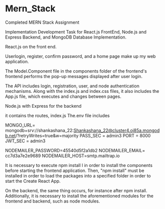 # Mern_Stack
Completed MERN Stack Assignment

Implementation Development Task for React.js FrontEnd, Node.js and Express Backend, and MongoDB Database Implementation.

React.js on the front end.

Userlogin, register, confirm password, and a home page make up my web application. 

The Model.Component file in the components folder of the frontend's frontend performs the pop-up messages displayed after user login. 

The API includes login, registration, user, and node authentication mechanisms. Along with the index.js and index.css files, it also includes the App.js file, which executes and changes between pages.

Node.js with Express for the backend

it contains the routes, index.js The.env file includes

MONGO_URL= mongodb+srv://shankashana_22:Shankashana_22@cluster4.oj85a.mongodb.net/?retryWrites=true&w=majority
PASS_SEC = admin3
PORT = 8000
JWT_SEC = admin3


NODEMAILER_PASSWORD=45540d5f2a1db2
NODEMAILER_EMAIL= cc7d3a7e2e9689
NODEMAILER_HOST=smtp.mailtrap.io

It is necessary to execute npm install I in order to install the components before starting the frontend application. Then, "npm install" must be installed in order to load the packages into a specified folder in order to start the Create React App. 

On the backend, the same thing occurs, for instance after npm install. Additionally, it is necessary to install the aforementioned modules for the frontend and backend, such as node modules.

